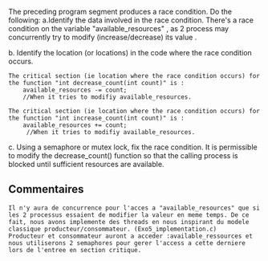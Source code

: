 The preceding program segment produces a race condition. Do the following:
a.Identify the data involved in the race condition.
	There's a race condition on the variable "available_resources" , as 2 process may concurrently try to modify (increase/decrease) its value .
	
b. Identify the location (or locations) in the code where the race condition occurs.

	The critical section (ie location where the race condition occurs) for the function "int decrease_count(int count)" is :
		available_resources -= count; 
		//When it tries to modifiy available_resources.
		
	The critical section (ie location where the race condition occurs) for the function "int increase_count(int count)" is :
		available_resources += count;
		 //When it tries to modifiy available_resources.
	
c. Using a semaphore or mutex lock, fix the race condition. It is permissible to modify the decrease_count() function so that the
calling process is blocked until sufficient resources are available.


Commentaires
------------
	Il n'y aura de concurrence pour l'acces a "available_resources" que si les 2 processus essaient de modifier la valeur en meme temps. De ce fait, nous avons implemente des threads en nous inspirant du modele classique producteur/consommateur. (Exo5_implementation.c)
	Producteur et consommateur auront a acceder :available_ressources et nous utiliserons 2 semaphores pour gerer l'access a cette derniere lors de l'entree en section critique.



